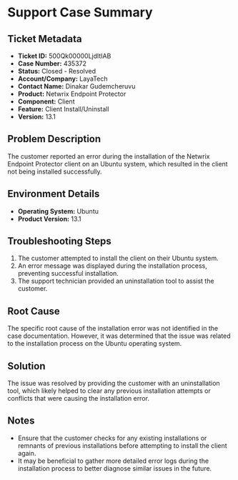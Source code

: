 # Support Case Summary

## Ticket Metadata
- **Ticket ID:** 500Qk00000LjdltIAB
- **Case Number:** 435372
- **Status:** Closed - Resolved
- **Account/Company:** LayaTech
- **Contact Name:** Dinakar Gudemcheruvu
- **Product:** Netwrix Endpoint Protector
- **Component:** Client
- **Feature:** Client Install/Uninstall
- **Version:** 13.1

## Problem Description
The customer reported an error during the installation of the Netwrix Endpoint Protector client on an Ubuntu system, which resulted in the client not being installed successfully.

## Environment Details
- **Operating System:** Ubuntu
- **Product Version:** 13.1

## Troubleshooting Steps
1. The customer attempted to install the client on their Ubuntu system.
2. An error message was displayed during the installation process, preventing successful installation.
3. The support technician provided an uninstallation tool to assist the customer.

## Root Cause
The specific root cause of the installation error was not identified in the case documentation. However, it was determined that the issue was related to the installation process on the Ubuntu operating system.

## Solution
The issue was resolved by providing the customer with an uninstallation tool, which likely helped to clear any previous installation attempts or conflicts that were causing the installation error.

## Notes
- Ensure that the customer checks for any existing installations or remnants of previous installations before attempting to install the client again.
- It may be beneficial to gather more detailed error logs during the installation process to better diagnose similar issues in the future.